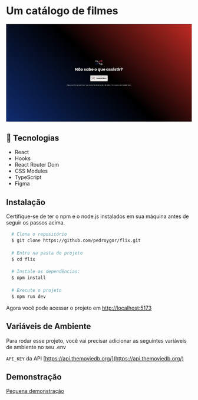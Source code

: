 # Um catálogo de filmes
![exemplo](src/assets/flix.png)

## :rocket: Tecnologias

- React
- Hooks
- React Router Dom
- CSS Modules
- TypeScript
- Figma

## Instalação

Certifique-se de ter o npm e o node.js instalados em sua máquina antes de seguir os passos acima.

```bash
  # Clone o repositório
  $ git clone https://github.com/pedroygor/flix.git

  # Entre na pasta do projeto
  $ cd flix

  # Instale as dependências:
  $ npm install

  # Execute o projeto
  $ npm run dev
```

Agora você pode acessar o projeto em <http://localhost:5173>

## Variáveis de Ambiente

Para rodar esse projeto, você vai precisar adicionar as seguintes variáveis de ambiente no seu .env

`API_KEY` da API [https://api.themoviedb.org/](https://api.themoviedb.org/)

## Demonstração

[Pequena demonstração](https://youtu.be/RrQ7nZjPKfo)
